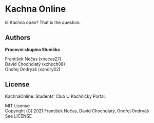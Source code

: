 # Kachna Online

Is Kachna open? That is the question.

## Authors
**Pracovní skupina Sluníčka**

František Nečas (xnecas27) \
David Chocholatý (xchoch08) \
Ondřej Ondryáš (xondry02)

## License

KachnaOnline: Students' Club U Kachničky Portal.

MIT License \
Copyright (C) 2021 František Nečas, David Chocholatý, Ondřej Ondryáš \
See LICENSE
